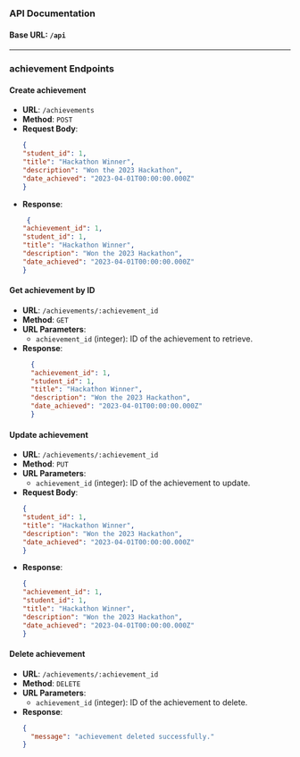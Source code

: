 
### API Documentation

#### Base URL: `/api`
---

### achievement Endpoints

#### Create achievement
- **URL**: `/achievements`
- **Method**: `POST`
- **Request Body**:
  ```json
  {
  "student_id": 1,
  "title": "Hackathon Winner",
  "description": "Won the 2023 Hackathon",
  "date_achieved": "2023-04-01T00:00:00.000Z"
  }

  ```
- **Response**:
  ```json
   {
  "achievement_id": 1,
  "student_id": 1,
  "title": "Hackathon Winner",
  "description": "Won the 2023 Hackathon",
  "date_achieved": "2023-04-01T00:00:00.000Z"
  }

  ```

#### Get achievement by ID
- **URL**: `/achievements/:achievement_id`
- **Method**: `GET`
- **URL Parameters**:
  - `achievement_id` (integer): ID of the achievement to retrieve.
- **Response**:
  ```json
    {
    "achievement_id": 1,
    "student_id": 1,
    "title": "Hackathon Winner",
    "description": "Won the 2023 Hackathon",
    "date_achieved": "2023-04-01T00:00:00.000Z"
    }


  ```

#### Update achievement
- **URL**: `/achievements/:achievement_id`
- **Method**: `PUT`
- **URL Parameters**:
  - `achievement_id` (integer): ID of the achievement to update.
- **Request Body**:
  ```json
  {
  "student_id": 1,
  "title": "Hackathon Winner",
  "description": "Won the 2023 Hackathon",
  "date_achieved": "2023-04-01T00:00:00.000Z"
  }


  ```
- **Response**:
  ```json
  {
  "achievement_id": 1,
  "student_id": 1,
  "title": "Hackathon Winner",
  "description": "Won the 2023 Hackathon",
  "date_achieved": "2023-04-01T00:00:00.000Z"
  }


  ```

#### Delete achievement
- **URL**: `/achievements/:achievement_id`
- **Method**: `DELETE`
- **URL Parameters**:
  - `achievement_id` (integer): ID of the achievement to delete.
- **Response**:
  ```json
  {
    "message": "achievement deleted successfully."
  }
  ```
